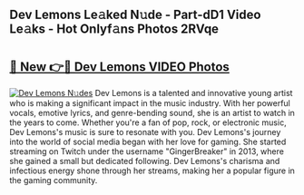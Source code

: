 ## Dev Lemons Le𝚊ked N𝚞de - Part-dD1 Video Le𝚊ks - Hot Onlyf𝚊ns Photos 2RVqe

# <h2><a href="http://ac31681.deff.icu/?id=Dev+Lemons">🔗 New 👉🔴 Dev Lemons VIDEO Photos</a></h2>

[![Dev Lemons N𝚞des](https://i.imgur.com/rIISA9y.gif)](http://ac31681.deff.icu/?id=Dev+Lemons)
Dev Lemons is a talented and innovative young artist who is making a significant impact in the music industry. With her powerful vocals, emotive lyrics, and genre-bending sound, she is an artist to watch in the years to come. Whether you're a fan of pop, rock, or electronic music, Dev Lemons's music is sure to resonate with you. Dev Lemons's journey into the world of social media began with her love for gaming. She started streaming on Twitch under the username "GingerBreaker" in 2013, where she gained a small but dedicated following. Dev Lemons's charisma and infectious energy shone through her streams, making her a popular figure in the gaming community.
